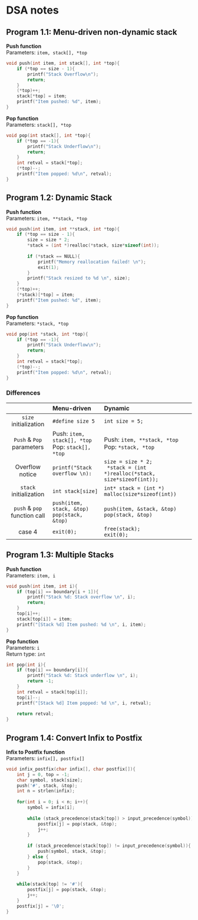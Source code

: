 # DSA notes
## Program 1.1: Menu-driven non-dynamic stack
**Push function** <br>
Parameters: ```item, stack[], *top```
```C
void push(int item, int stack[], int *top){
    if (*top == size - 1){
        printf("Stack Overflow\n");
        return;
    }
    (*top)++;
    stack[*top] = item;
    printf("Item pushed: %d", item);
}

```
**Pop function** <br>
Parameters: ```stack[], *top```
```C
void pop(int stack[], int *top){
    if (*top == -1){
        printf("Stack Underflow\n");
        return;
    }
    int retval = stack[*top];
    (*top)--;
    printf("Item popped: %d\n", retval);
}
```
## Program 1.2: Dynamic Stack
**Push function** <br>
Parameters: ```item, **stack, *top```
```C
void push(int item, int **stack, int *top){
    if (*top == size - 1){
        size = size * 2;
        *stack = (int *)realloc(*stack, size*sizeof(int));
        
        if (*stack == NULL){
            printf("Memory reallocation failed! \n");
            exit(1);
        }
        printf("Stack resized to %d \n", size);
    }
    (*top)++;
    (*stack)[*top] = item;
    printf("Item pushed: %d", item);
}
```
**Pop function** <br>
Parameters: ```*stack, *top```
```C
void pop(int *stack, int *top){
    if (*top == -1){
        printf("Stack Underflow\n");
        return;
    }
    int retval = stack[*top];
    (*top)--;
    printf("Item popped: %d\n", retval);
}
```

### Differences

||Menu-driven|Dynamic|
|:---:|:---|:---|
|```size``` initialization|```#define size 5```|```int size = 5;```|
|```Push``` & ```Pop``` parameters|Push: ```item, stack[], *top``` <br> Pop: ```stack[], *top```|Push: ```item, **stack, *top``` <br> Pop: ```*stack, *top```|
|Overflow notice|```printf("Stack overflow \n):```|```size = size * 2;``` <br> ``` *stack = (int *)realloc(*stack, size*sizeof(int));```|
|```stack``` initialization|```int stack[size]```|```int* stack = (int *) malloc(size*sizeof(int))```|
|```push``` & ```pop``` function call|```push(item, stack, &top)``` <br> ```pop(stack, &top)```|```push(item, &stack, &top)``` <br> ```pop(stack, &top)```|
|case 4|```exit(0);```|```free(stack);``` <br> ```exit(0);```|

## Program 1.3: Multiple Stacks

**Push function** <br>
Parameters: ```item, i```

```C
void push(int item, int i){
    if (top[i] == boundary[i + 1]){
        printf("Stack %d: Stack overflow \n", i);
        return;
    }
    top[i]++;
    stack[top[i]] = item;
    printf("[Stack %d] Item pushed: %d \n", i, item);
}
```

**Pop function** <br>
Parameters: ```i``` <br>
Return type: ```int```

```C
int pop(int i){
    if (top[i] == boundary[i]){
        printf("Stack %d: Stack underflow \n", i);
        return -1;
    }
    int retval = stack[top[i]];
    top[i]--;
    printf("[Stack %d] Item popped: %d \n", i, retval);
    
    return retval;
}
```

## Program 1.4: Convert Infix to Postfix

**Infix to Postfix function** <br>
Parameters: ```infix[], postfix[]```

```C
void infix_postfix(char infix[], char postfix[]){
    int j = 0, top = -1;
    char symbol, stack[size];
    push('#', stack, &top);
    int n = strlen(infix);
    
    for(int i = 0; i < n; i++){
        symbol = infix[i];
        
        while (stack_precedence(stack[top]) > input_precedence(symbol)){
            postfix[j] = pop(stack, &top);
            j++;
        }
        
        if (stack_precedence(stack[top]) != input_precedence(symbol)){
            push(symbol, stack, &top);
        } else {
            pop(stack, &top);
        }
    }
    
    while(stack[top] != '#'){
        postfix[j] = pop(stack, &top);
        j++;
    }
    postfix[j] = '\0';
}
```

